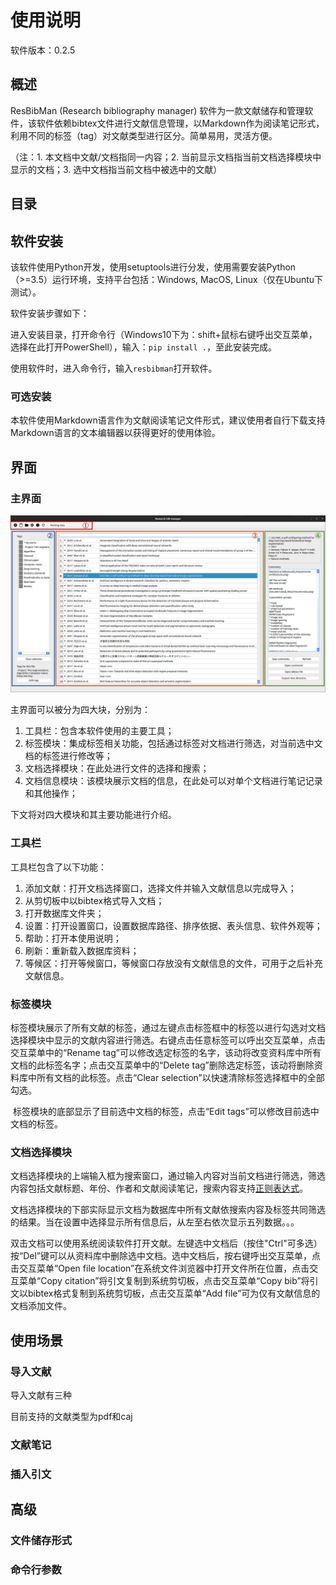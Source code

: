 # 使用说明

软件版本：0.2.5

## 概述

ResBibMan (Research bibliography manager) 软件为一款文献储存和管理软件，该软件依赖bibtex文件进行文献信息管理，以Markdown作为阅读笔记形式，利用不同的标签（tag）对文献类型进行区分。简单易用，灵活方便。

（注：1. 本文档中文献/文档指同一内容；2. 当前显示文档指当前文档选择模块中显示的文档；3. 选中文档指当前文档中被选中的文献）

## 目录

## 软件安装

该软件使用Python开发，使用setuptools进行分发，使用需要安装Python（>=3.5）运行环境，支持平台包括：Windows, MacOS, Linux（仅在Ubuntu下测试）。

软件安装步骤如下：

进入安装目录，打开命令行（Windows10下为：shift+鼠标右键呼出交互菜单，选择在此打开PowerShell），输入：`pip install .`，至此安装完成。

使用软件时，进入命令行，输入`resbibman`打开软件。

### 可选安装

本软件使用Markdown语言作为文献阅读笔记文件形式，建议使用者自行下载支持Markdown语言的文本编辑器以获得更好的使用体验。



## 界面

### 主界面

![mainWindow](imgs/mainWindow-notation.png)

主界面可以被分为四大块，分别为：

1. 工具栏：包含本软件使用的主要工具；
2. 标签模块：集成标签相关功能，包括通过标签对文档进行筛选，对当前选中文档的标签进行修改等；
3. 文档选择模块：在此处进行文件的选择和搜索；
4. 文档信息模块：该模块展示文档的信息，在此处可以对单个文档进行笔记记录和其他操作；

下文将对四大模块和其主要功能进行介绍。



### 工具栏

工具栏包含了以下功能：

1. 添加文献：打开文档选择窗口，选择文件并输入文献信息以完成导入；
2. 从剪切板中以bibtex格式导入文档；
3. 打开数据库文件夹；
4. 设置：打开设置窗口，设置数据库路径、排序依据、表头信息、软件外观等；
5. 帮助：打开本使用说明；
6. 刷新：重新载入数据库资料；
7. 等候区：打开等候窗口，等候窗口存放没有文献信息的文件，可用于之后补充文献信息。



### 标签模块

​		标签模块展示了所有文献的标签，通过左键点击标签框中的标签以进行勾选对文档选择模块中显示的文献内容进行筛选。右键点击任意标签可以呼出交互菜单，点击交互菜单中的“Rename tag”可以修改选定标签的名字，该动将改变资料库中所有文档的此标签名字；点击交互菜单中的“Delete tag”删除选定标签，该动将删除资料库中所有文档的此标签。点击“Clear selection”以快速清除标签选择框中的全部勾选。

​		标签模块的底部显示了目前选中文档的标签，点击“Edit tags”可以修改目前选中文档的标签。



### 文档选择模块

​		文档选择模块的上端输入框为搜索窗口，通过输入内容对当前文档进行筛选，筛选内容包括文献标题、年份、作者和文献阅读笔记，搜索内容支持[正则表达式](https://cn.bing.com/search?q=正则表达式)。

​		文档选择模块的下部实际显示文档为数据库中所有文献依搜索内容及标签共同筛选的结果。当在设置中选择显示所有信息后，从左至右依次显示五列数据。。。

​		双击文档可以使用系统阅读软件打开文献。左键选中文档后（按住"Ctrl"可多选）按“Del”键可以从资料库中删除选中文档。选中文档后，按右键呼出交互菜单，点击交互菜单“Open file location”在系统文件浏览器中打开文件所在位置，点击交互菜单“Copy citation”将引文复制到系统剪切板，点击交互菜单“Copy bib”将引文以bibtex格式复制到系统剪切板，点击交互菜单“Add file”可为仅有文献信息的文档添加文件。



## 使用场景

### 导入文献

导入文献有三种

目前支持的文献类型为pdf和caj



### 文献笔记



### 插入引文



## 高级

### 文件储存形式



### 命令行参数





